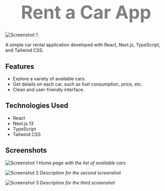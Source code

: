 # <p align="center"><span style="color: grey; font-size: 2em;">Rent a Car App</span></p>

![Screenshot 1](https://i.imgur.com/mRGPqgO.png)

A simple car rental application developed with React, Next.js, TypeScript, and Tailwind CSS.

## Features

- Explore a variety of available cars.
- Get details on each car, such as fuel consumption, price, etc.
- Clean and user-friendly interface.

## Technologies Used

- React
- Next.js 13
- TypeScript
- Tailwind CSS


## Screenshots

![Screenshot 1](https://i.imgur.com/mRGPqgO.png)
*Home page with the list of available cars*

![Screenshot 2](https://imgur.com/Etd4594)
*Description for the second screenshot*

![Screenshot 3](https://imgur.com/Rw9mj52)
*Description for the third screenshot*


